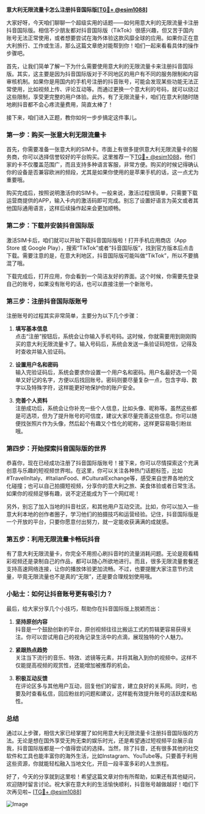**意大利无限流量卡怎么注册抖音国际版[[TG💪+ @esim1088](https://t.me/s/esim1088)]**

大家好呀，今天咱们聊聊一个超级实用的话题——如何用意大利的无限流量卡注册抖音国际版。相信不少朋友都对抖音国际版（TikTok）很感兴趣，但又苦于国内账号无法正常使用，或者想要尝试在海外体验这款风靡全球的应用。如果你正在意大利旅行、工作或生活，那么这篇文章绝对能帮到你！咱们一起来看看具体的操作步骤吧。

首先，让我们简单了解一下为什么需要使用意大利的无限流量卡来注册抖音国际版。其实，这主要是因为抖音国际版对于不同地区的用户有不同的服务限制和内容审核机制。如果你是用国内的手机号注册的抖音账号，可能会发现某些功能无法正常使用，比如视频上传、评论互动等。而通过更换一个意大利的号码，就可以绕过这些限制，享受更完整的用户体验。此外，有了无限流量卡，咱们在意大利随时随地刷抖音都不会心疼流量费用，简直太棒了！

接下来，咱们进入正题，教你如何一步步搞定这件事儿。

### **第一步：购买一张意大利无限流量卡**

首先，你需要准备一张意大利的SIM卡。市面上有很多提供意大利无限流量卡的服务商，你可以选择信誉较好的平台购买。这里推荐一下[TG💪+ @esim1088](https://t.me/s/esim1088)，他们家的卡不仅覆盖范围广，而且支持多种语言客服，非常方便。购买的时候记得确认你的设备是否兼容欧洲的频段，尤其是如果你使用的是苹果手机的话，这一点尤为重要哦。

购买完成后，按照说明激活你的SIM卡。一般来说，激活过程很简单，只需要下载运营商提供的APP，输入卡内的激活码即可完成。别忘了设置好语言为英文或者其他国际通用语言，这样后续操作起来会更加顺畅。

### **第二步：下载并安装抖音国际版**

激活SIM卡后，咱们就可以开始下载抖音国际版啦！打开手机应用商店（App Store 或 Google Play），搜索“TikTok”或者“抖音国际版”，找到官方版本后点击下载。需要注意的是，在意大利地区，抖音国际版可能叫做“TikTok”，所以不要搞混了哦。

下载完成后，打开应用，你会看到一个简洁友好的界面。这个时候，你需要先登录自己的账号，如果没有账号的话，也可以直接注册一个新账号。

### **第三步：注册抖音国际版账号**

注册账号的过程其实非常简单，主要分为以下几个步骤：

1. **填写基本信息**  
   点击“注册”按钮后，系统会让你输入手机号码。这时候，你就需要用到刚刚购买的意大利无限流量卡了。输入号码后，系统会发送一条验证码短信，记得及时查收并输入验证码。

2. **设置用户名和密码**  
   输入完验证码后，系统会要求你设置一个用户名和密码。用户名最好选一个简单又好记的名字，方便以后找回账号。密码则要尽量复杂一点，包含字母、数字以及特殊字符，这样能更好地保护你的账户安全。

3. **完善个人资料**  
   注册成功后，系统会让你补充一些个人信息，比如头像、昵称等。虽然这些都是可选项，但为了提升账号的可信度，建议大家尽量完善这些信息。你可以随便找张照片作为头像，然后起个有趣又个性化的昵称，这样更容易吸引粉丝哦。

### **第四步：开始探索抖音国际版的世界**

恭喜你，现在已经成功注册了抖音国际版账号！接下来，你可以尽情探索这个充满创意与乐趣的短视频世界啦。在这里，你可以关注各种热门话题标签，比如#TravelInItaly、#ItalianFood、#CulturalExchange等，感受来自世界各地的文化碰撞；也可以自己拍摄短视频，分享你的意大利之旅、美食体验或者日常生活。如果你的视频足够有趣，说不定还能成为下一个网红呢！

另外，别忘了加入当地的抖音社区，和其他用户互动交流。比如，你可以加入一些意大利本地的创作者圈子，学习他们的拍摄技巧和运营经验。记住，抖音国际版是一个开放的平台，只要你愿意付出努力，就一定能收获满满的成就感。

### **第五步：利用无限流量卡畅玩抖音**

有了意大利无限流量卡，你完全不用担心刷抖音时的流量消耗问题。无论是观看精彩视频还是录制自己的作品，都可以随心所欲地进行。而且，很多无限流量套餐还支持高速网络连接，让你的播放体验更加流畅。不过，也要提醒大家注意节约流量，毕竟无限流量也不是真的“无限”，还是要合理规划使用哦。

### **小贴士：如何让抖音账号更有吸引力？**

最后，给大家分享几个小技巧，帮助你在抖音国际版上脱颖而出：

1. **坚持原创内容**  
   抖音是一个鼓励创新的平台，原创视频往往比搬运工式的剪辑更容易获得关注。你可以尝试用自己的视角记录生活中的点滴，展现独特的个人魅力。

2. **紧跟热点趋势**  
   关注当下流行的音乐、特效、滤镜等元素，并将其融入到你的视频中。这样不仅能提高视频的观赏性，还能增加被推荐的机会。

3. **积极互动反馈**  
   在评论区多与其他用户互动，回复他们的留言，建立良好的关系网。同时，也要及时查看私信，回应粉丝的问题和建议，这样能有效提升账号的活跃度和粘性。

### **总结**

通过以上步骤，相信大家已经掌握了如何用意大利无限流量卡注册抖音国际版的方法。无论是想在国外享受无拘无束的娱乐时光，还是希望通过短视频平台展示自我，抖音国际版都是一个值得尝试的选择。当然，除了抖音，还有很多其他的社交软件和工具也能丰富你的海外生活，比如Instagram、YouTube等。只要善于利用这些资源，你就能轻松融入当地文化，开启一段丰富多彩的人生旅程。

好了，今天的分享就到这里啦！希望这篇文章对你有所帮助，如果还有其他疑问，欢迎随时留言讨论。祝大家在意大利的生活愉快顺利，抖音账号越做越好！咱们下次再见啦~ [[TG💪+ @esim1088](https://t.me/s/esim1088)] 

![Image](https://i.postimg.cc/4NQfJmqS/Snipaste-2025-05-13-00-14-12.png)